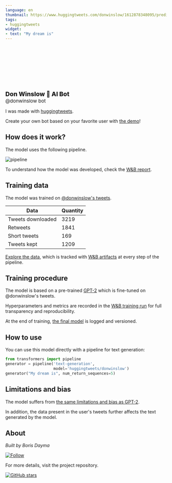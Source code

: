 ```yaml
---
language: en
thumbnail: https://www.huggingtweets.com/donwinslow/1612878348095/predictions.png
tags:
- huggingtweets
widget:
- text: "My dream is"
---
```


<div>
<div style="width: 132px; height:132px; border-radius: 50%; background-size: cover; background-image: url('https://pbs.twimg.com/profile_images/1312200651238072321/54qAE_Rr_400x400.jpg')">
</div>
<div style="margin-top: 8px; font-size: 19px; font-weight: 800">Don Winslow 🤖 AI Bot </div>
<div style="font-size: 15px">@donwinslow bot</div>
</div>

I was made with [huggingtweets](https://github.com/borisdayma/huggingtweets).

Create your own bot based on your favorite user with [the demo](https://colab.research.google.com/github/borisdayma/huggingtweets/blob/master/huggingtweets-demo.ipynb)!

## How does it work?

The model uses the following pipeline.

![pipeline](https://github.com/borisdayma/huggingtweets/blob/master/img/pipeline.png?raw=true)

To understand how the model was developed, check the [W&B report](https://app.wandb.ai/wandb/huggingtweets/reports/HuggingTweets-Train-a-model-to-generate-tweets--VmlldzoxMTY5MjI).

## Training data

The model was trained on [@donwinslow's tweets](https://twitter.com/donwinslow).

| Data | Quantity |
| --- | --- |
| Tweets downloaded | 3219 |
| Retweets | 1841 |
| Short tweets | 169 |
| Tweets kept | 1209 |

[Explore the data](https://wandb.ai/wandb/huggingtweets/runs/2jonj6ue/artifacts), which is tracked with [W&B artifacts](https://docs.wandb.com/artifacts) at every step of the pipeline.

## Training procedure

The model is based on a pre-trained [GPT-2](https://huggingface.co/gpt2) which is fine-tuned on @donwinslow's tweets.

Hyperparameters and metrics are recorded in the [W&B training run](https://wandb.ai/wandb/huggingtweets/runs/1jogue52) for full transparency and reproducibility.

At the end of training, [the final model](https://wandb.ai/wandb/huggingtweets/runs/1jogue52/artifacts) is logged and versioned.

## How to use

You can use this model directly with a pipeline for text generation:

```python
from transformers import pipeline
generator = pipeline('text-generation',
                     model='huggingtweets/donwinslow')
generator("My dream is", num_return_sequences=5)
```

## Limitations and bias

The model suffers from [the same limitations and bias as GPT-2](https://huggingface.co/gpt2#limitations-and-bias).

In addition, the data present in the user's tweets further affects the text generated by the model.

## About

*Built by Boris Dayma*

[![Follow](https://img.shields.io/twitter/follow/borisdayma?style=social)](https://twitter.com/intent/follow?screen_name=borisdayma)

For more details, visit the project repository.

[![GitHub stars](https://img.shields.io/github/stars/borisdayma/huggingtweets?style=social)](https://github.com/borisdayma/huggingtweets)
